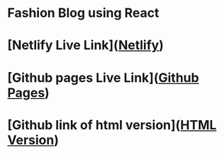 # Fashion Blog using React

# [Netlify Live Link](<a href="https://riverxdiamant-react-fashion-blog.netlify.app/">Netlify</a>)
# [Github pages Live Link](<a href="https://riverxdiamant.github.io/fashion-blog-html/">Github Pages</a>)
# [Github link of html version](<a href="https://github.com/RiverXDiamant/fashion-blog-html">HTML Version</a>)
